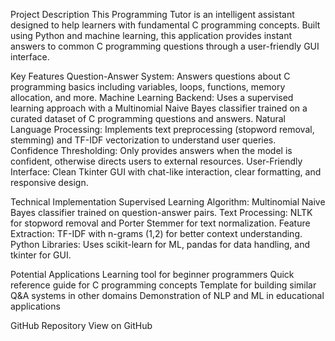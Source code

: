 Project Description
This Programming Tutor is an intelligent assistant designed to help learners with fundamental C programming concepts. Built using Python and machine learning, this application provides instant answers to common C programming questions through a user-friendly GUI interface.

Key Features
Question-Answer System: Answers questions about C programming basics including variables, loops, functions, memory allocation, and more.
Machine Learning Backend: Uses a supervised learning approach with a Multinomial Naive Bayes classifier trained on a curated dataset of C programming questions and answers.
Natural Language Processing: Implements text preprocessing (stopword removal, stemming) and TF-IDF vectorization to understand user queries.
Confidence Thresholding: Only provides answers when the model is confident, otherwise directs users to external resources.
User-Friendly Interface: Clean Tkinter GUI with chat-like interaction, clear formatting, and responsive design.

Technical Implementation
Supervised Learning Algorithm: Multinomial Naive Bayes classifier trained on question-answer pairs.
Text Processing: NLTK for stopword removal and Porter Stemmer for text normalization.
Feature Extraction: TF-IDF with n-grams (1,2) for better context understanding.
Python Libraries: Uses scikit-learn for ML, pandas for data handling, and tkinter for GUI.

Potential Applications
Learning tool for beginner programmers
Quick reference guide for C programming concepts
Template for building similar Q&A systems in other domains
Demonstration of NLP and ML in educational applications

GitHub Repository
View on GitHub 
